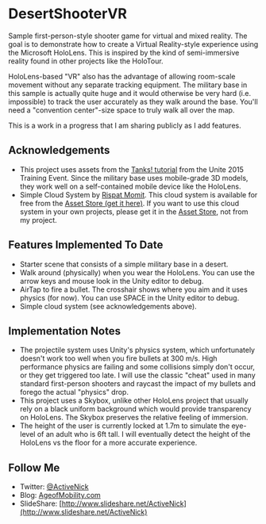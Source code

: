 # DesertShooterVR
Sample first-person-style shooter game for virtual and mixed reality. The goal is to demonstrate how to create a Virtual Reality-style experience using the Microsoft HoloLens. This is inspired by the kind of semi-immersive reality found in other projects like the HoloTour.

HoloLens-based "VR" also has the advantage of allowing room-scale movement without any separate tracking equipment. The military base in this sample is actually quite huge and it would otherwise be very hard (i.e. impossible) to track the user accurately as they walk around the base. You'll need a "convention center"-size space to truly walk all over the map.

This is a work in a progress that I am sharing publicly as I add features.

## Acknowledgements
* This project uses assets from the [Tanks! tutorial](https://www.assetstore.unity3d.com/en/?_ga=1.83361502.975056403.1471960723#!/content/46209/) from the Unite 2015 Training Event. Since the military base uses mobile-grade 3D models, they work well on a self-contained mobile device like the HoloLens.
* Simple Cloud System by [Rispat Momit](https://www.assetstore.unity3d.com/en/#!/search/page=1/sortby=popularity/query=publisher:2616). This cloud system is available for free from the [Asset Store (get it here)](https://www.assetstore.unity3d.com/en/#!/content/6715). If you want to use this cloud system in your own projects, please get it in the [Asset Store](https://www.assetstore.unity3d.com/en/#!/content/6715), not from my project.

## Features Implemented To Date
* Starter scene that consists of a simple military base in a desert.
* Walk around (physically) when you wear the HoloLens. You can use the arrow keys and mouse look in the Unity editor to debug.
* AirTap to fire a bullet. The crosshair shows where you aim and it uses physics (for now). You can use SPACE in the Unity editor to debug.
* Simple cloud system (see acknowledgements above).

## Implementation Notes
* The projectile system uses Unity's physics system, which unfortunately doesn't work too well when you fire bullets at 300 m/s. High performance physics are failing and some collisions simply don't occur, or they get triggered too late. I will use the classic "cheat" used in many standard first-person shooters and raycast the impact of my bullets and forego the actual "physics" drop.
* This project uses a Skybox, unlike other HoloLens project that usually rely on a black uniform background which would provide transparency on HoloLens. The Skybox preserves the relative feeling of immersion.
* The height of the user is currently locked at 1.7m to simulate the eye-level of an adult who is 6ft tall. I will eventually detect the height of the HoloLens vs the floor for a more accurate experience.

## Follow Me
* Twitter: [@ActiveNick](http://twitter.com/ActiveNick)
* Blog: [AgeofMobility.com](http://AgeofMobility.com)
* SlideShare: [http://www.slideshare.net/ActiveNick](http://www.slideshare.net/ActiveNick)
